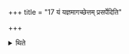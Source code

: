 +++
title = "17 यं यज्ञमागच्छेत्तम् प्रसर्पेदिति"

+++

<details><summary>थिते</summary>

17. In connection with the visitors it is known (from a BrāhmaṆa-text), to whichever sacrifice one may come, (towards) that (sacrifice) one may move.
</details>

